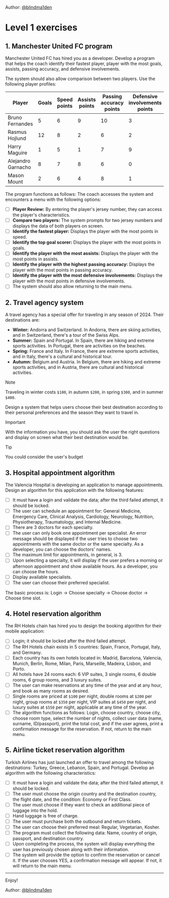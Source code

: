 Author: [@blindma1den](https://github.com/blindma1den)

# Level 1 exercises

## 1. Manchester United FC program

Manchester United FC has hired you as a developer. Develop a program that helps the coach identify their fastest player, player with the most goals, assists, passing accuracy, and defensive involvements.

The system should also allow comparison between two players. Use the following player profiles:

| Player             | Goals | Speed points | Assists points | Passing accuracy points | Defensive involvements points | Jersey number |
| ------------------ | ----- | ------------ | -------------- | ----------------------- | ----------------------------- | ------------- |
| Bruno Fernandes    | 5     | 6            | 9              | 10                      | 3                             | 8             |
| Rasmus Hojlund     | 12    | 8            | 2              | 6                       | 2                             | 11            |
| Harry Maguire      | 1     | 5            | 1              | 7                       | 9                             | 5             |
| Alejandro Garnacho | 8     | 7            | 8              | 6                       | 0                             | 17            |
| Mason Mount        | 2     | 6            | 4              | 8                       | 1                             | 7             |

The program functions as follows: The coach accesses the system and encounters a menu with the following options:

- [ ] **Player Review:** By entering the player's jersey number, they can access the player's characteristics.
- [ ] **Compare two players:** The system prompts for two jersey numbers and displays the data of both players on screen.
- [ ] **Identify the fastest player:** Displays the player with the most points in speed.
- [ ] **Identify the top goal scorer:** Displays the player with the most points in goals.
- [ ] **Identify the player with the most assists:** Displays the player with the most points in assists.
- [ ] **Identify the player with the highest passing accuracy:** Displays the player with the most points in passing accuracy.
- [ ] **Identify the player with the most defensive involvements:** Displays the player with the most points in defensive involvements.
- [ ] The system should also allow returning to the main menu.

## 2. Travel agency system

A travel agency has a special offer for traveling in any season of 2024. Their destinations are:

- **Winter:** Andorra and Switzerland. In Andorra, there are skiing activities, and in Switzerland, there's a tour of the Swiss Alps.
- **Summer:** Spain and Portugal. In Spain, there are hiking and extreme sports activities. In Portugal, there are activities on the beaches.
- **Spring:** France and Italy. In France, there are extreme sports activities, and in Italy, there's a cultural and historical tour.
- **Autumn:** Belgium and Austria. In Belgium, there are hiking and extreme sports activities, and in Austria, there are cultural and historical activities.

> [!NOTE]  
> Traveling in winter costs `$100`, in autumn `$200`, in spring `$300`, and in summer `$400`.

Design a system that helps users choose their best destination according to their personal preferences and the season they want to travel in.

> [!IMPORTANT]  
> With the information you have, you should ask the user the right questions and display on screen what their best destination would be.

> [!TIP]
> You could consider the user's budget

## 3. Hospital appointment algorithm

The Valencia Hospital is developing an application to manage appointments. Design an algorithm for this application with the following features:

- [ ] It must have a login and validate the data; after the third failed attempt, it should be locked.
- [ ] The user can schedule an appointment for: General Medicine, Emergency Care, Clinical Analysis, Cardiology, Neurology, Nutrition, Physiotherapy, Traumatology, and Internal Medicine.
- [ ] There are 3 doctors for each specialty.
- [ ] The user can only book one appointment per specialist. An error message should be displayed if the user tries to choose two appointments with the same doctor or the same specialty. As a developer, you can choose the doctors' names.
- [ ] The maximum limit for appointments, in general, is 3.
- [ ] Upon selecting a specialty, it will display if the user prefers a morning or afternoon appointment and show available hours. As a developer, you can choose the hours.
- [ ] Display available specialists.
- [ ] The user can choose their preferred specialist.

The basic process is: Login -> Choose specialty -> Choose doctor -> Choose time slot.

## 4. Hotel reservation algorithm

The RH Hotels chain has hired you to design the booking algorithm for their mobile application:

- [ ] Login; it should be locked after the third failed attempt.
- [ ] The RH Hotels chain exists in 5 countries: Spain, France, Portugal, Italy, and Germany.
- [ ] Each country has its own hotels located in: Madrid, Barcelona, Valencia, Munich, Berlin, Rome, Milan, Paris, Marseille, Madeira, Lisbon, and Porto.
- [ ] All hotels have 24 rooms each: 6 VIP suites, 3 single rooms, 6 double rooms, 6 group rooms, and 3 luxury suites.
- [ ] The user can make reservations at any time of the year and at any hour, and book as many rooms as desired.
- [ ] Single rooms are priced at `$100` per night, double rooms at `$200` per night, group rooms at `$350` per night, VIP suites at `$450` per night, and luxury suites at `$550` per night, applicable at any time of the year.
- [ ] The algorithm functions as follows: Login, choose country, choose city, choose room type, select the number of nights, collect user data (name, surname, ID/passport), print the total cost, and if the user agrees, print a confirmation message for the reservation. If not, return to the main menu.

## 5. Airline ticket reservation algorithm

Turkish Airlines has just launched an offer to travel among the following destinations: Turkey, Greece, Lebanon, Spain, and Portugal. Develop an algorithm with the following characteristics:

- [ ] It must have a login and validate the data; after the third failed attempt, it should be locked.
- [ ] The user must choose the origin country and the destination country, the flight date, and the condition: Economy or First Class.
- [ ] The user must choose if they want to check an additional piece of luggage into the hold.
- [ ] Hand luggage is free of charge.
- [ ] The user must purchase both the outbound and return tickets.
- [ ] The user can choose their preferred meal: Regular, Vegetarian, Kosher.
- [ ] The program must collect the following data: Name, country of origin, passport, and destination country.
- [ ] Upon completing the process, the system will display everything the user has previously chosen along with their information.
- [ ] The system will provide the option to confirm the reservation or cancel it. If the user chooses YES, a confirmation message will appear. If not, it will return to the main menu.

---

Enjoy!

Author: [@blindma1den](https://github.com/blindma1den)

